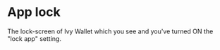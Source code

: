 # App lock

The lock-screen of Ivy Wallet which you see and you've turned ON the "lock app" setting.